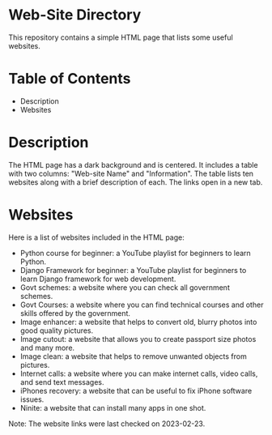 # Web-Site Directory
This repository contains a simple HTML page that lists some useful websites.

# Table of Contents
- Description
- Websites

# Description
The HTML page has a dark background and is centered. It includes a table with two columns: "Web-site Name" and "Information". The table lists ten websites along with a brief description of each. The links open in a new tab.

# Websites
Here is a list of websites included in the HTML page:

- Python course for beginner: a YouTube playlist for beginners to learn Python.
- Django Framework for beginner: a YouTube playlist for beginners to learn Django framework for web development.
- Govt schemes: a website where you can check all government schemes.
- Govt Courses: a website where you can find technical courses and other skills offered by the government.
- Image enhancer: a website that helps to convert old, blurry photos into good quality pictures.
- Image cutout: a website that allows you to create passport size photos and many more.
- Image clean: a website that helps to remove unwanted objects from pictures.
- Internet calls: a website where you can make internet calls, video calls, and send text messages.
- iPhones recovery: a website that can be useful to fix iPhone software issues.
- Ninite: a website that can install many apps in one shot.

Note: The website links were last checked on 2023-02-23.
